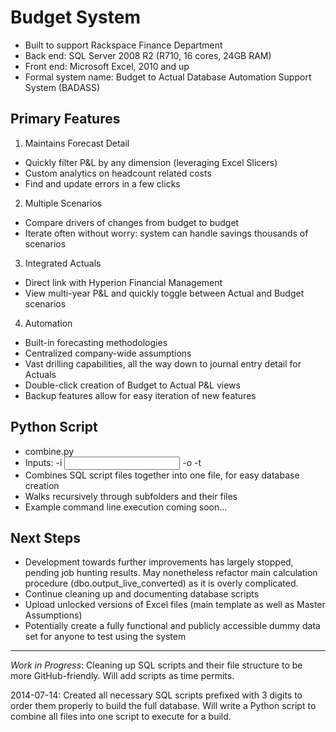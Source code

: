 # Budget System
- Built to support Rackspace Finance Department
- Back end: SQL Server 2008 R2 (R710, 16 cores, 24GB RAM)
- Front end: Microsoft Excel, 2010 and up
- Formal system name: Budget to Actual Database Automation Support System (BADASS)

## Primary Features
1. Maintains Forecast Detail
 - Quickly filter P&L by any dimension (leveraging Excel Slicers)
 - Custom analytics on headcount related costs
 - Find and update errors in a few clicks

2. Multiple Scenarios
 - Compare drivers of changes from budget to budget
 - Iterate often without worry: system can handle savings thousands of scenarios

3. Integrated Actuals
 - Direct link with Hyperion Financial Management
 - View multi-year P&L and quickly toggle between Actual and Budget scenarios

4. Automation
 - Built-in forecasting methodologies
 - Centralized company-wide assumptions
 - Vast drilling capabilities, all the way down to journal entry detail for Actuals
 - Double-click creation of Budget to Actual P&L views
 - Backup features allow for easy iteration of new features

## Python Script
 - combine.py
 - Inputs: -i <input folder> -o <output file> -t <file type>
 - Combines SQL script files together into one file, for easy database creation
 - Walks recursively through subfolders and their files
 - Example command line execution coming soon...

## Next Steps
- Development towards further improvements has largely stopped, pending job hunting results. May nonetheless refactor main calculation procedure (dbo.output_live_converted) as it is overly complicated.
- Continue cleaning up and documenting database scripts
- Upload unlocked versions of Excel files (main template as well as Master Assumptions)
- Potentially create a fully functional and publicly accessible dummy data set for anyone to test using the system

---

*Work in Progress*: Cleaning up SQL scripts and their file structure to be more GitHub-friendly. Will add scripts as time permits.

2014-07-14: Created all necessary SQL scripts prefixed with 3 digits to order them properly to build the full database. Will write a Python script to combine all files into one script to execute for a build.